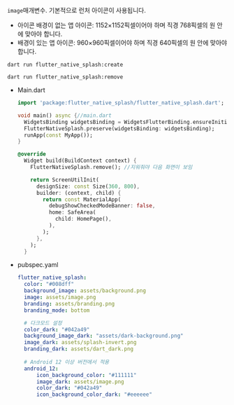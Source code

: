 `image`매개변수. 기본적으로 런처 아이콘이 사용됩니다.

- 아이콘 배경이 없는 앱 아이콘: 1152×1152픽셀이어야 하며 직경 768픽셀의 원 안에 맞아야 합니다.
- 배경이 있는 앱 아이콘: 960×960픽셀이어야 하며 직경 640픽셀의 원 안에 맞아야 합니다.

`dart run flutter_native_splash:create`

`dart run flutter_native_splash:remove`

- Main.dart
    
    ```dart
    import 'package:flutter_native_splash/flutter_native_splash.dart';
    
    void main() async {//main.dart
      WidgetsBinding widgetsBinding = WidgetsFlutterBinding.ensureInitialized();
      FlutterNativeSplash.preserve(widgetsBinding: widgetsBinding);
      runApp(const MyApp());
    }
    
    @override
      Widget build(BuildContext context) {
        FlutterNativeSplash.remove(); //지워줘야 다음 화면이 보임
    
        return ScreenUtilInit(
          designSize: const Size(360, 800),
          builder: (context, child) {
            return const MaterialApp(
              debugShowCheckedModeBanner: false,
              home: SafeArea(
                child: HomePage(),
              ),
            );
          },
        );
      }
    ```
    
- pubspec.yaml
    
    ```yaml
    flutter_native_splash:
      color: "#008dff"
      background_image: assets/background.png
      image: assets/image.png
      branding: assets/branding.png
      branding_mode: bottom
    
      # 다크모드 설정
      color_dark: "#042a49"
      background_image_dark: "assets/dark-background.png"
      image_dark: assets/splash-invert.png
      branding_dark: assets/dart_dark.png
      
      # Android 12 이상 버전에서 적용
      android_12:
    	  icon_background_color: "#111111"
    	  image_dark: assets/image.png
    	  color_dark: "#042a49"
    	  icon_background_color_dark: "#eeeeee"
    ```